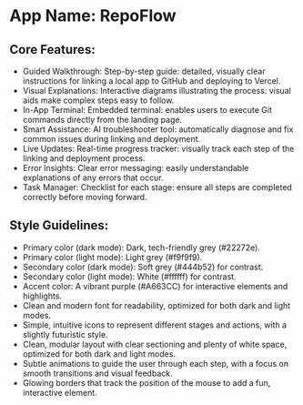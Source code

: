 # **App Name**: RepoFlow

## Core Features:

- Guided Walkthrough: Step-by-step guide: detailed, visually clear instructions for linking a local app to GitHub and deploying to Vercel.
- Visual Explanations: Interactive diagrams illustrating the process: visual aids make complex steps easy to follow.
- In-App Terminal: Embedded terminal: enables users to execute Git commands directly from the landing page.
- Smart Assistance: AI troubleshooter tool: automatically diagnose and fix common issues during linking and deployment.
- Live Updates: Real-time progress tracker: visually track each step of the linking and deployment process.
- Error Insights: Clear error messaging: easily understandable explanations of any errors that occur.
- Task Manager: Checklist for each stage: ensure all steps are completed correctly before moving forward.

## Style Guidelines:

- Primary color (dark mode): Dark, tech-friendly grey (#22272e).
- Primary color (light mode): Light grey (#f9f9f9).
- Secondary color (dark mode): Soft grey (#444b52) for contrast.
- Secondary color (light mode): White (#ffffff) for contrast.
- Accent color: A vibrant purple (#A663CC) for interactive elements and highlights.
- Clean and modern font for readability, optimized for both dark and light modes.
- Simple, intuitive icons to represent different stages and actions, with a slightly futuristic style.
- Clean, modular layout with clear sectioning and plenty of white space, optimized for both dark and light modes.
- Subtle animations to guide the user through each step, with a focus on smooth transitions and visual feedback.
- Glowing borders that track the position of the mouse to add a fun, interactive element.